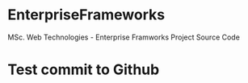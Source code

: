 # EnterpriseFrameworks
MSc. Web Technologies - Enterprise Framworks Project Source Code

# Test commit to Github
